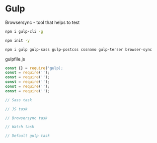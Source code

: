 # Gulp

Browsersync - tool that helps to test

```sh
npm i gulp-cli -g

npm init -y

npm i gulp gulp-sass gulp-postcss cssnano gulp-terser browser-sync
```

gulpfile.js

```js
const {} = require('gulp);
const = require('');
const = require('');
const = require('');
const = require('');
const = require('');

// Sass task

// JS task

// Browsersync task

// Watch task

// Default gulp task
```
